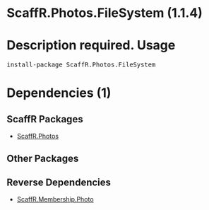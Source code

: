 ﻿ScaffR.Photos.FileSystem (1.1.4)
======
Description required.
Usage
======
<pre>install-package ScaffR.Photos.FileSystem</pre>
Dependencies (1)
=====

ScaffR Packages
------
* [ScaffR.Photos](https://github.com/wcpro/ScaffR/tree/master/src/ScaffR.Photos)

Other Packages
------

Reverse Dependencies
-----
* [ScaffR.Membership.Photo](https://github.com/wcpro/ScaffR/tree/master/src/ScaffR.Membership.Photo)

